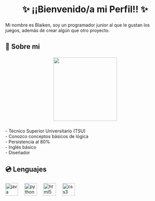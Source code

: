 <h1 align="center">✨ ¡¡Bienvenido/a mi Perfil!! ✨</h1>

###

<p align="left">Mi nombre es Blaiken, soy un programador junior al que le gustan los juegos, además de crear algún que otro proyecto.</p>

###

<h2 align="left">🎈 Sobre mi</h2>

###

<div align="center">
  <img height="200" src="https://cdn.discordapp.com/attachments/754552334465368195/1367622527571984394/natsu-natsu-dragneel.gif?ex=6815413b&is=6813efbb&hm=b1886b91850ebcd33bfaed918ecc8dd504e48e87f929e1576ddb495a3160af24&"  />
</div>

###

<p align="left">- Técnico Superior Universitario (TSU)<br>- Conozco conceptos básicos de lógica<br>- Persistencia al 80%<br>- Inglés básico<br>- Diseñador</p>

###

<h2 align="left">💿 Lenguajes</h2>

###

<div align="left">
  <img src="https://cdn.jsdelivr.net/gh/devicons/devicon/icons/java/java-original.svg" height="40" alt="java logo"  />
  <img width="12" />
  <img src="https://cdn.jsdelivr.net/gh/devicons/devicon/icons/python/python-original.svg" height="40" alt="python logo"  />
  <img width="12" />
  <img src="https://cdn.jsdelivr.net/gh/devicons/devicon/icons/html5/html5-original.svg" height="40" alt="html5 logo"  />
  <img width="12" />
  <img src="https://cdn.jsdelivr.net/gh/devicons/devicon/icons/css3/css3-original.svg" height="40" alt="css3 logo"  />
</div>

###
